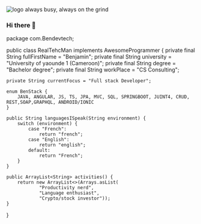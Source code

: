 
![logo](https://github.com/bendevtech16/bendevtech16/assets/116570969/5fb7ebaf-5955-4b5f-ad48-6ca2d0eb5014)
always busy, always on the grind

### Hi there 👋


package com.Bendevtech;

public class RealTehcMan implements AwesomeProgrammer {
    private final String fullFirstName = "Benjamin";
    private final String university = "University of yaounde 1 (Cameroon)";
    private final String degree = "Bachelor degree";
    private final String workPlace = "CS Consulting";

    private String currentFocus = "Full stack Developer";

    enum BenStack {
        JAVA, ANGULAR, JS, TS, JPA, MVC, SQL, SPRINGBOOT, JUINT4, CRUD, REST,SOAP,GRAPHQL, ANDROID/IONIC
    }

    public String languagesISpeak(String environment) {
        switch (environment) {
            case "French":
                return "french";
            case "English":
                return "english";
            default:
                return "French";
        }
    }

    public ArrayList<String> activities() {
        return new ArrayList<>(Arrays.asList(
                "Productivity nerd",
                "Language enthusiast",
                "Crypto/stock investor"));
    }
}

